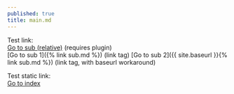 ```yaml
---
published: true
title: main.md
---
```


Test link:  
[Go to sub (relative)](sub.md) (requires plugin)  
[Go to sub 1]({% link sub.md %}) (link tag)
[Go to sub 2]({{ site.baseurl }}{% link sub.md %}) (link
tag, with baseurl workaround)

Test static link:  
[Go to index](index.html)
